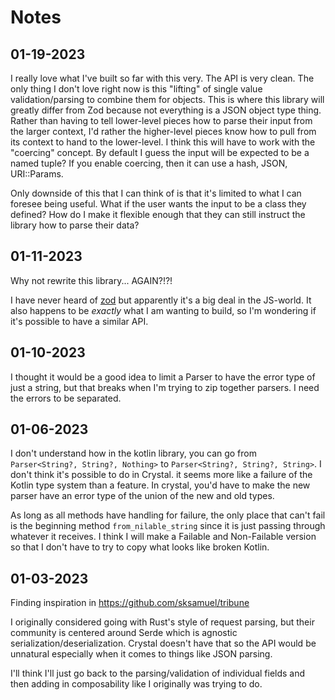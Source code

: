 # Notes

## 01-19-2023

I really love what I've built so far with this very. The API is very clean.
The only thing I don't love right now is this "lifting" of single value validation/parsing
to combine them for objects. This is where this library will greatly differ from Zod
because not everything is a JSON object type thing. Rather than having to tell lower-level pieces how to
parse their input from the larger context, I'd rather the higher-level pieces know how to
pull from its context to hand to the lower-level. I think this will have to work with the "coercing"
concept. By default I guess the input will be expected to be a named tuple? If you enable coercing,
then it can use a hash, JSON, URI::Params.

Only downside of this that I can think of is that it's limited to what I can foresee being useful.
What if the user wants the input to be a class they defined? How do I make it flexible enough that
they can still instruct the library how to parse their data?

## 01-11-2023

Why not rewrite this library... AGAIN?!?!

I have never heard of [zod](https://zod.dev/) but apparently it's a big deal in the JS-world.
It also happens to be _exactly_ what I am wanting to build, so I'm wondering if it's possible to
have a similar API.

## 01-10-2023

I thought it would be a good idea to limit a Parser to have the error type of just a string,
but that breaks when I'm trying to zip together parsers. I need the errors to be separated.

## 01-06-2023

I don't understand how in the kotlin library, you can go from
`Parser<String?, String?, Nothing>` to `Parser<String?, String?, String>`.
I don't think it's possible to do in Crystal. it seems more like a failure of the
Kotlin type system than a feature. In crystal, you'd have to make the new parser have
an error type of the union of the new and old types.

As long as all methods have handling for failure, the only place that can't fail is
the beginning method `from_nilable_string` since it is just passing through whatever
it receives. I think I will make a Failable and Non-Failable version so that I don't
have to try to copy what looks like broken Kotlin.

## 01-03-2023

Finding inspiration in https://github.com/sksamuel/tribune

I originally considered going with Rust's style of request parsing,
but their community is centered around Serde which is agnostic serialization/deserialization.
Crystal doesn't have that so the API would be unnatural especially when it comes to 
things like JSON parsing.

I'll think I'll just go back to the parsing/validation of individual fields and then
adding in composability like I originally was trying to do.
